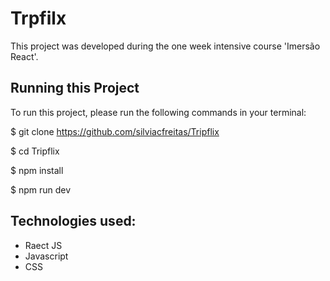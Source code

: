 # Trpfilx

This project was developed during the one week intensive course 'Imersão React'.

## Running this Project

To run this project, please run the following commands in your terminal:

$ git clone <https://github.com/silviacfreitas/Tripflix>

$ cd Tripflix

$ npm install

$ npm run dev

## Technologies used:

- Raect JS
- Javascript
- CSS